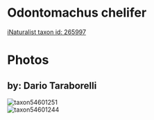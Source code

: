 
Odontomachus chelifer
=====================
  
[iNaturalist taxon id: 265997](https://www.inaturalist.org/taxa/265997)
# Photos

## by: Dario Taraborelli
  
![taxon54601251](https://inaturalist-open-data.s3.amazonaws.com/photos/58963319/medium.jpg)  
![taxon54601244](https://inaturalist-open-data.s3.amazonaws.com/photos/58963312/medium.jpg)
